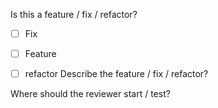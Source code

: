 Is this a feature / fix / refactor?
- [ ] Fix

- [ ] Feature

- [ ] refactor
Describe the feature / fix / refactor?

Where should the reviewer start / test?
